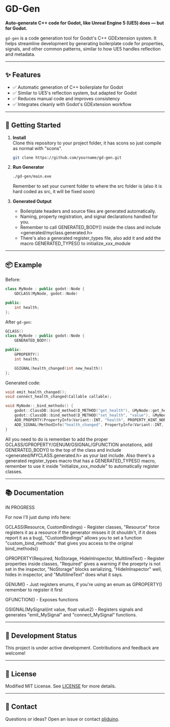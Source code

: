 # GD-Gen

**Auto-generate C++ code for Godot, like Unreal Engine 5 (UE5) does — but for Godot.**

`gd-gen` is a code generation tool for Godot's C++ GDExtension system. It helps streamline development by generating boilerplate code for properties, signals, and other common patterns, similar to how UE5 handles reflection and metadata.

---

## ✨ Features

- ✅ Automatic generation of C++ boilerplate for Godot
- ✅ Similar to UE5's reflection system, but adapted for Godot
- ✅ Reduces manual code and improves consistency
- ✅ Integrates cleanly with Godot's GDExtension workflow

---

## 🚀 Getting Started

1. **Install**  
   Clone this repository to your project folder, it has scons so just compile as normal with "scons".

   ```bash
   git clone https://github.com/yourname/gd-gen.git
   ```

2. **Run Generator**
   ```bash
   ./gd-gen/main.exe
   ```

   Remember to set your current folder to where the src folder is (also it is hard coded as src, it will be fixed soon)

3. **Generated Output**
   - Boilerplate headers and source files are generated automatically.
   - Naming, property registration, and signal declarations handled for you.
   - Remember to call GENERATED_BODY() inside the class and include <generated/myclass.generated.h>
   - There's also a generated register_types file, also add it and add the macro GENERATED_TYPES() to initialize_xxx_module

---

## 📦 Example

Before:

```cpp
class MyNode : public godot::Node {
    GDCLASS(MyNode, godot::Node)

public:
    int health;
};
```

After `gd-gen`:

```cpp
GCLASS()
class MyNode : public godot::Node {
    GENERATED_BODY()

public:
    GPROPERTY()
    int health;

    GSIGNAL(health_changed(int new_health))
};
```

Generated code:

```cpp
void emit_health_changed();
void connect_health_changed(Callable callable);

void MyNode::_bind_methods() {
    godot::ClassDB::bind_method(D_METHOD("get_health"), &MyNode::get_health);
    godot::ClassDB::bind_method(D_METHOD("set_health", "value"), &MyNode::set_health);
    ADD_PROPERTY(PropertyInfo(Variant::INT, "health", PROPERTY_HINT_NONE, "", PROPERTY_USAGE_DEFAULT), "set_health", "get_health");
    ADD_SIGNAL(MethodInfo("health_changed", PropertyInfo(Variant::INT, "new_health")));
}
```

All you need to do is remember to add the proper GCLASS/GPROPERTY/GENUM/GSIGNAL/GFUNCTION anotations, add GENERATED_BODY() to the top of the class and include <generated/MYCLASS.generated.h> as your last include. Also there's a generated register_types macro that has a GENERATED_TYPES() macro, remember to use it inside "initialize_xxx_module" to automatically register classes.

---

## 📚 Documentation

IN PROGRESS

For now I'll just dump info here:

GCLASS(Resource, CustomBindings) - Register classes, "Resource" force registers it as a resource if the generator misses it (it shouldn't, if it does report it as a bug), "CustomBindings" allows you to set a function "custom_bind_methods" that gives you access to the original bind_methods()

GPROPERTY(Required, NoStorage, HideInInspector, MultilineText) - Register properties inside classes, "Required" gives a warning if the proeprty is not set in the inspector, "NoStorage" blocks serializing, "HideInInspector" well, hides in inspector, and "MultilineText" does what it says.

GENUM() - Just registers enums, if you're using an enum as GPROPERTY() remember to register it first

GFUNCTION() - Exposes functions

GSIGNAL(MySignal(int value, float value2) - Registers signals and generates "emit_MySignal" and "connect_MySignal" functions.

---

## 🧪 Development Status

This project is under active development. Contributions and feedback are welcome!

---

## 📄 License

Modified MIT License. See [LICENSE](./LICENSE) for more details.

---

## 💬 Contact

Questions or ideas? Open an issue or contact [pliduino](https://github.com/pliduino).
